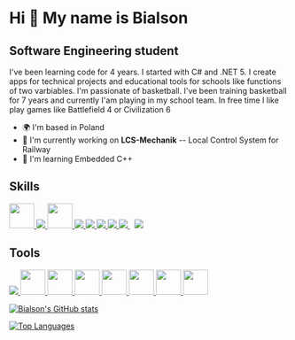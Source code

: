 Hi 👋 My name is Bialson
========================

Software Engineering student
----------------------------

I've been learning code for 4 years. I started with C# and .NET 5. I create apps for technical projects and educational tools for schools like functions of two varbiables. I'm passionate of basketball. I've been training basketball for 7 years and currently I'am playing in my school team. In free time I like play games like Battlefield 4 or Civilization 6

* 🌍  I'm based in Poland
* 🚀  I'm currently working on <b>LCS-Mechanik</b> -- Local Control System for Railway
* 🧠  I'm learning Embedded C++


Skills
----------------------------
<p align="left"> 
    <a href="https://isocpp.org/" target="_blank"> <img src="https://img.icons8.com/color/344/c-plus-plus-logo.png" width=45 height=45/> </a>
    <a href="https://www.python.org" target="_blank"> <img src="https://img.icons8.com/color/48/000000/python.png"/> </a> 
    <a href="https://docs.microsoft.com/pl-pl/dotnet/csharp/tour-of-csharp/" target="_blank"> <img src="https://img.icons8.com/color/344/c-sharp-logo-2.png" width="45" height="45"/> </a> 
    <a href="https://developer.mozilla.org/en-US/docs/Web/JavaScript" target="_blank"> <img src="https://img.icons8.com/color/48/000000/javascript.png"/> </a> 
    <a href="https://www.w3.org/html/" target="_blank"> <img src="https://img.icons8.com/color/48/000000/html-5.png"/> </a> 
    <a href="https://www.w3schools.com/css/" target="_blank"> <img src="https://img.icons8.com/color/48/000000/css3.png"/> </a> 
    <a href="https://getbootstrap.com" target="_blank"> <img src="https://img.icons8.com/color/48/000000/bootstrap.png"/> </a> 
    <a style="padding-right:8px;" href="https://nodejs.org" target="_blank"> <img src="https://img.icons8.com/color/48/000000/nodejs.png"/> </a> 
    <a style="padding-right:8px;" href="https://www.mysql.com/" target="_blank"> <img src="https://img.icons8.com/fluent/50/000000/mysql-logo.png"/> </a>
</p>


Tools
----------------------------
<p align="left"> 
    <a href="https://git-scm.com/" target="_blank"> <img src="https://img.icons8.com/color/48/000000/git.png"/> </a>  
    <a href="https://redux.js.org" target="_blank"> <img src="https://img.icons8.com/fluency/344/visual-studio-code-2019.png" width=45 height=45/> </a>
    <a href="https://code.visualstudio.com/" target="_blank"> <img src="https://img.icons8.com/color/344/visual-studio--v2.png" width=45 height=45/> </a>
    <a href="https://www.blender.org/" target="_blank"> <img src="https://img.icons8.com/color/344/blender-3d.png" width=45 height=45/> </a>
    <a href="https://www.figma.com/" target="_blank"> <img src="https://img.icons8.com/color/344/figma--v1.png" width=45 height=45/> </a>
    <a href="https://www.adobe.com/pl/products/photoshop.html" target="_blank"> <img src="https://img.icons8.com/color/344/adobe-photoshop--v1.png" width=45 height=45/> </a>
    <a href="https://www.microsoft.com/pl-pl/software-download/windows10" target="_blank"> <img src="https://img.icons8.com/color/344/windows-10.png" width=45 height=45/> </a>
    <a href="https://github.com/microsoft/terminal" target="_blank"> <img src="https://upload.wikimedia.org/wikipedia/commons/0/01/Windows_Terminal_Logo_256x256.png" width=45 height=45/> </a>
</p>

<a href="http://www.github.com/Bialson"><img src="https://github-readme-stats.vercel.app/api?username=Bialson&show_icons=true&hide=issues,&title_color=0891b2&text_color=ffffff&icon_color=0891b2&bg_color=1c1917&hide_border=true&show_icons=true" alt="Bialson's GitHub stats" /></a>

<a href="https://github.com/Bialson" align="left"><img src="https://github-readme-stats.vercel.app/api/top-langs/?username=Bialson&langs_count=10&title_color=0891b2&text_color=ffffff&icon_color=0891b2&bg_color=1c1917&hide_border=true&locale=en&custom_title=Top%20%Languages" alt="Top Languages" /></a>

<!---
Bialson/Bialson is a ✨ special ✨ repository because its `README.md` (this file) appears on your GitHub profile.
You can click the Preview link to take a look at your changes.
--->
